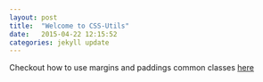 ```yaml
---
layout: post
title:  "Welcome to CSS-Utils"
date:   2015-04-22 12:15:52
categories: jekyll update
---
```


Checkout how to use margins and paddings common classes <a href="{{ site.baseurl }}/margins-and-paddings/">here</a>